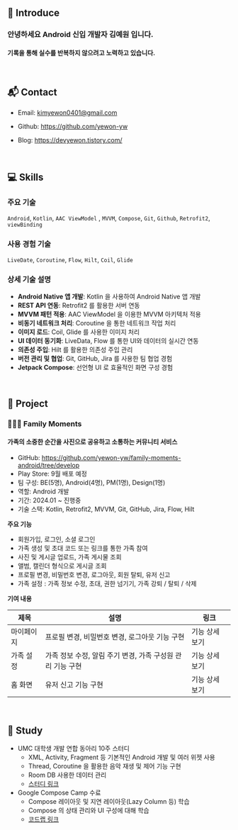 ## 👋 Introduce

### 안녕하세요 Android 신입 개발자 김예원 입니다.

#### 기록을 통해 실수를 반복하지 않으려고 노력하고 있습니다.

<br>

## 📬 Contact

- Email: kimyewon0401@gmail.com

- Github: https://github.com/yewon-yw

- Blog: https://devyewon.tistory.com/

<br>

## 💻 Skills

### 주요 기술
`Android`, `Kotlin`, `AAC ViewModel` , `MVVM`, `Compose`, `Git`, `Github`, `Retrofit2`, `viewBinding` 

### 사용 경험 기술
`LiveDate`, `Coroutine`, `Flow`, `Hilt`, `Coil`, `Glide`

### 상세 기술 설명
- **Android Native 앱 개발**: Kotlin 을 사용하여 Android Native 앱 개발
- **REST API 연동**: Retrofit2 를 활용한 서버 연동
- **MVVM 패턴 적용**: AAC ViewModel 을 이용한 MVVM 아키텍처 적용
- **비동기 네트워크 처리**: Coroutine 을 통한 네트워크 작업 처리
- **이미지 로드**: Coil, Glide 를 사용한 이미지 처리
- **UI 데이터 동기화**: LiveData, Flow 를 통한 UI와 데이터의 실시간 연동
- **의존성 주입**: Hilt 를 활용한 의존성 주입 관리
- **버전 관리 및 협업**: Git, GitHub, Jira 를 사용한 팀 협업 경험
- **Jetpack Compose**: 선언형 UI 로 효율적인 화면 구성 경험

<br>

## 🚀 Project

### 🧑‍🧑‍🧒‍ Family Moments
#### 가족의 소중한 순간을 사진으로 공유하고 소통하는 커뮤니티 서비스
- GitHub: https://github.com/yewon-yw/family-moments-android/tree/develop
- Play Store: 9월 배포 예정
- 팀 구성: BE(5명), Android(4명), PM(1명), Design(1명)
- 역할: Android 개발
- 기간: 2024.01 ~ 진행중
- 기술 스택: Kotlin, Retrofit2, MVVM, Git, GitHub, Jira, Flow, Hilt

**주요 기능**
- 회원가입, 로그인, 소셜 로그인
- 가족 생성 및 초대 코드 또는 링크를 통한 가족 참여
- 사진 및 게시글 업로드, 가족 게시물 조회
- 앨범, 캘린더 형식으로 게시글 조회
- 프로필 변경, 비밀번호 변경, 로그아웃, 회원 탈퇴, 유저 신고
- 가족 설정 : 가족 정보 수정, 초대, 권한 넘기기, 가족 강퇴 / 탈퇴 / 삭제 

**기여 내용**

| 제목    | 설명                                  | 링크       |
|-------|-------------------------------------|----------|
| 마이페이지 | 프로필 변경, 비밀번호 변경, 로그아웃 기능 구현         | 기능 상세 보기 |
| 가족 설정 | 가족 정보 수정, 알림 주기 변경, 가족 구성원 관리 기능 구현 | 기능 상세 보기 |
| 홈 화면  | 유저 신고 기능 구현                         | 기능 상세 보기 | 


<br>

## 📘 Study

- UMC 대학생 개발 연합 동아리 10주 스터디
  - XML, Activity, Fragment 등 기본적인 Android 개발 및 여러 위젯 사용
  - Thread, Coroutine 을 활용한 음악 재생 및 제어 기능 구현
  - Room DB 사용한 데이터 관리
  - [스터디 링크](https://www.notion.so/UMC_-_-ebf5e12539454980a92154e2f12d7b55?pvs=21)
- Google Compose Camp 수료
  - Compose 레이아웃 및 지연 레이아웃(Lazy Column 등) 학습
  - Compose 의 상태 관리와 UI 구성에 대해 학습
  - [코드랩 링크](https://github.com/yewon-yw/ComposeCamp2022.git)

